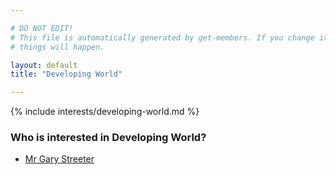 ```yaml
---

# DO NOT EDIT!
# This file is automatically generated by get-members. If you change it, bad
# things will happen.

layout: default
title: "Developing World"

---
```


{% include interests/developing-world.md %}

### Who is interested in Developing World?


* [Mr Gary Streeter](members/mr-gary-streeter.html)
